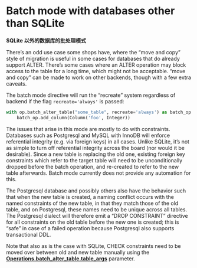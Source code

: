 # Batch mode with databases other than SQLite

**SQLite 以外的数据库的批处理模式**

[Operations.batch_alter_table.table_args]: ../en/ops.html#alembic.operations.Operations.batch_alter_table.params.table_args

There’s an odd use case some shops have, where the “move and copy” style of migration is useful in some cases for databases that do already support ALTER. There’s some cases where an ALTER operation may block access to the table for a long time, which might not be acceptable. “move and copy” can be made to work on other backends, though with a few extra caveats.

The batch mode directive will run the “recreate” system regardless of backend if the flag `recreate='always'` is passed:

```python
with op.batch_alter_table("some_table", recreate='always') as batch_op:
    batch_op.add_column(Column('foo', Integer))
```

The issues that arise in this mode are mostly to do with constraints. Databases such as Postgresql and MySQL with InnoDB will enforce referential integrity (e.g. via foreign keys) in all cases. Unlike SQLite, it’s not as simple to turn off referential integrity across the board (nor would it be desirable). Since a new table is replacing the old one, existing foreign key constraints which refer to the target table will need to be unconditionally dropped before the batch operation, and re-created to refer to the new table afterwards. Batch mode currently does not provide any automation for this.

The Postgresql database and possibly others also have the behavior such that when the new table is created, a naming conflict occurs with the named constraints of the new table, in that they match those of the old table, and on Postgresql, these names need to be unique across all tables. The Postgresql dialect will therefore emit a “DROP CONSTRAINT” directive for all constraints on the old table before the new one is created; this is “safe” in case of a failed operation because Postgresql also supports transactional DDL.

Note that also as is the case with SQLite, CHECK constraints need to be moved over between old and new table manually using the **[Operations.batch_alter_table.table_args]** parameter.
